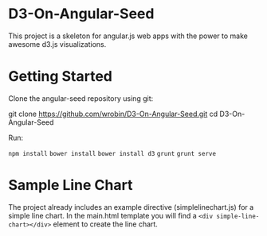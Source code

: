 D3-On-Angular-Seed
==================

This project is a skeleton for angular.js web apps with the power to make awesome d3.js visualizations.

Getting Started
==================

Clone the angular-seed repository using git:

git clone https://github.com/wrobin/D3-On-Angular-Seed.git
cd D3-On-Angular-Seed

Run:

`npm install`
`bower install`
`bower install d3`
`grunt`
`grunt serve`

Sample Line Chart
==================

The project already includes an example directive (simplelinechart.js) for a simple line chart. In the main.html template you will find a `<div simple-line-chart></div>` element to create the line chart.
